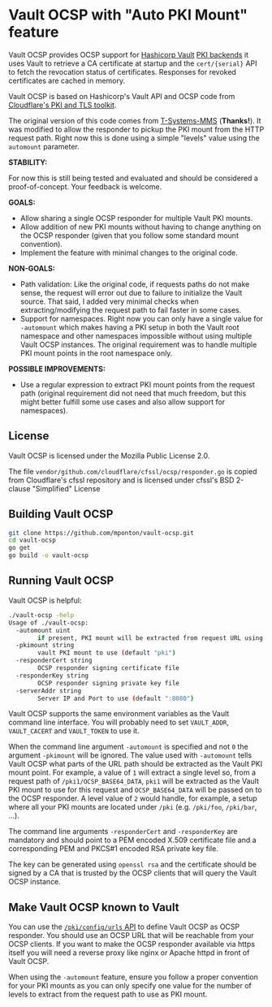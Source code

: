 Vault OCSP with "Auto PKI Mount" feature
========================================

Vault OCSP provides OCSP support for
[Hashicorp Vault](https://www.vaultproject.io/)
[PKI backends](https://www.vaultproject.io/docs/secrets/pki/index.html)
it uses Vault to retrieve a CA certificate at startup and the
`cert/{serial}` API to fetch the revocation status of certificates.
Responses for revoked certificates are cached in memory.

Vault OCSP is based on Hashicorp's Vault API and OCSP code from [Cloudflare's PKI and TLS toolkit](https://cfssl.org/).

The original version of this code comes from [T-Systems-MMS](https://github.com/T-Systems-MMS/vault-ocsp) (**Thanks!**). It was modified to allow the responder to pickup the PKI mount from the HTTP request path. Right now this is done using a simple "levels" value using the `automount` parameter.

**STABILITY:**

For now this is still being tested and evaluated and should be considered a proof-of-concept. Your feedback is welcome.

**GOALS:**

* Allow sharing a single OCSP responder for multiple Vault PKI mounts.
* Allow addition of new PKI mounts without having to change anything on the OCSP responder (given that you follow some standard mount convention).
* Implement the feature with minimal changes to the original code.

**NON-GOALS:**

* Path validation: Like the original code, if requests paths do not make sense, the request will error out due to failure to initialize the Vault source. That said, I added very minimal checks when extracting/modifying the request path to fail faster in some cases.
* Support for namespaces. Right now you can only have a single value for `-automount` which makes having a PKI setup in both the Vault root namespace and other namespaces impossible without using multiple Vault OCSP instances. The original requirement was to handle multiple PKI mount points in the root namespace only.

**POSSIBLE IMPROVEMENTS:**

* Use a regular expression to extract PKI mount points from the request path (original requirement did not need that much freedom, but this might better fulfill some use cases and also allow support for namespaces).

License
-------

Vault OCSP is licensed under the Mozilla Public License 2.0.

The file `vendor/github.com/cloudflare/cfssl/ocsp/responder.go` is
copied from Cloudflare's cfssl repository and is licensed under cfssl's
BSD 2-clause "Simplified" License

Building Vault OCSP
-------------------

```bash
git clone https://github.com/mponton/vault-ocsp.git
cd vault-ocsp
go get
go build -o vault-ocsp
```

Running Vault OCSP
------------------

Vault OCSP is helpful:

```bash
./vault-ocsp -help
Usage of ./vault-ocsp:
  -automount uint
        if present, PKI mount will be extracted from request URL using the number of levels specified
  -pkimount string
        vault PKI mount to use (default "pki")
  -responderCert string
        OCSP responder signing certificate file
  -responderKey string
        OCSP responder signing private key file
  -serverAddr string
        Server IP and Port to use (default ":8080")
```

Vault OCSP supports the same environment variables as the Vault command
line interface. You will probably need to set `VAULT_ADDR`,
`VAULT_CACERT` and `VAULT_TOKEN` to use it.

When the command line argument `-automount` is specified and not `0` the argument `-pkimount` will be ignored. The value used with `-automount` tells Vault OCSP what parts of the URL path should be extracted as the Vault PKI mount point. For example, a value of `1` will extract a single level so, from a request path of `/pki1/OCSP_BASE64_DATA`, `pki1` will be extracted as the Vault PKI mount to use for this request and `OCSP_BASE64_DATA` will be passed on to the OCSP responder. A level value of `2` would handle, for example, a setup where all your PKI mounts are located under `/pki` (e.g. `/pki/foo`, `/pki/bar`, ...).

The command line arguments `-responderCert` and `-responderKey` are
mandatory and should point to a PEM encoded X.509 certificate file and
a corresponding PEM and PKCS#1 encoded RSA private key file.

The key can be generated using `openssl rsa` and the certificate should
be signed by a CA that is trusted by the OCSP clients that will query
the Vault OCSP instance.

Make Vault OCSP known to Vault
------------------------------

You can use the
[`/pki/config/urls` API](https://www.vaultproject.io/api/secret/pki/index.html#set-urls)
to define Vault OCSP as OCSP responder. You should use an OCSP URL that
will be reachable from your OCSP clients. If you want to make the OCSP
responder available via https itself you will need a reverse proxy like
nginx or Apache httpd in front of Vault OCSP.

When using the `-automount` feature, ensure you follow a proper convention for your PKI mounts as you can only specify one value for the number of levels to extract from the request path to use as PKI mount.
